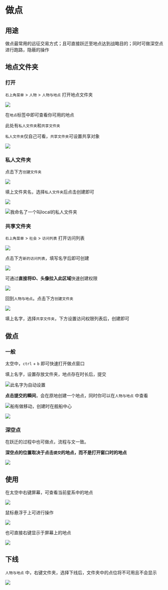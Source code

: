# 做点

## 用途

做点最常用的远征交易方式；且可直接跃迁至地点达到战略目的；同时可做深空点进行跑路，隐蔽的操作

## 地点文件夹

### 打开

`右上角菜单` &gt; `人物` &gt; `人物与地点` 打开地点文件夹

![](../.gitbook/assets/snipaste_2020-08-09_10-02-28.png)

在`地点`标签中即可查看你可用的地点

此处有`私人文件夹`和`共享文件夹` 

`私人文件夹`仅自己可看，`共享文件夹`可设置共享对象

![](../.gitbook/assets/snipaste_2020-08-09_10-03-42.png)

### 私人文件夹

点击下方`创建文件夹`

![](../.gitbook/assets/snipaste_2020-08-09_10-04-32.png)

填上文件夹名，选择`私人文件夹`后点击创建即可

![](../.gitbook/assets/snipaste_2020-08-09_10-34-33.png)

![&#x6211;&#x547D;&#x540D;&#x4E86;&#x4E00;&#x4E2A;&#x53EB;local&#x7684;&#x79C1;&#x4EBA;&#x6587;&#x4EF6;&#x5939;](../.gitbook/assets/snipaste_2020-08-09_10-05-40.png)

### 共享文件夹

`右上角菜单` &gt; `社会` &gt; `访问列表` 打开访问列表

![](../.gitbook/assets/snipaste_2020-08-09_10-30-53.png)

点击下方`新的访问列表`，填写名字后即可创建

![](../.gitbook/assets/snipaste_2020-08-09_10-31-17.png)

可通过**直接将ID、头像拉入此区域**快速创建权限

![](../.gitbook/assets/snipaste_2020-08-09_10-32-21.png)

回到`人物与地点`。点击下方`创建文件夹`

![](../.gitbook/assets/snipaste_2020-08-09_10-33-39.png)

填上名字，选择`共享文件夹`，下方设置访问权限列表后，创建即可

## 做点

### 一般

太空中，`ctrl` + `b` 即可快速打开做点窗口

填上名字，设置存放文件夹，地点存在时长后，提交

![&#x6B64;&#x540D;&#x5B57;&#x4E3A;&#x81EA;&#x52A8;&#x8BBE;&#x7F6E;](../.gitbook/assets/snipaste_2020-08-09_10-09-31.png)

**点击提交的瞬间**，会在原地创建一个地点，同时你可以在`人物与地点` 中查看

![&#x8239;&#x6709;&#x505A;&#x79FB;&#x52A8;&#xFF0C;&#x521B;&#x5EFA;&#x65F6;&#x5728;&#x8230;&#x8239;&#x4E2D;&#x5FC3;](../.gitbook/assets/snipaste_2020-08-09_10-10-25.png)

![](../.gitbook/assets/snipaste_2020-08-09_10-10-53.png)

### 深空点

在跃迁的过程中也可做点，流程与文一致。

**深空点的位置取决于点击`提交`的地点，而不是打开窗口时的地点**

![](../.gitbook/assets/snipaste_2020-08-09_10-14-13.png)

## 使用

在太空中右键屏幕，可查看当前星系中的地点

![](../.gitbook/assets/snipaste_2020-08-09_10-12-06.png)

鼠标悬浮于上可进行操作

![](../.gitbook/assets/snipaste_2020-08-09_10-12-39.png)

也可直接右键显示于屏幕上的地点

![](../.gitbook/assets/snipaste_2020-08-09_10-52-55.png)

## 下线

`人物与地点` 中，右键文件夹，选择下线后，文件夹中的点位将不可用且不会显示

![](../.gitbook/assets/snipaste_2020-08-09_10-57-05.png)

